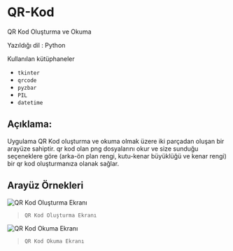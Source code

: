 # QR-Kod
QR Kod Oluşturma ve Okuma

Yazıldığı dil : Python

Kullanılan kütüphaneler
* `tkinter`
* `qrcode`
* `pyzbar`
* `PIL`
* `datetime`


## Açıklama:
Uygulama QR Kod oluşturma ve okuma olmak üzere iki parçadan oluşan bir arayüze sahiptir. qr kod olan png dosyalarını okur ve size sunduğu seçeneklere göre (arka-ön plan rengi, kutu-kenar büyüklüğü ve kenar rengi) bir qr kod oluşturmanıza olanak sağlar.



## Arayüz Örnekleri

![QR Kod Oluşturma Ekranı](https://github.com/Hamza-Eren/QR-Kod/blob/main/%C3%B6rnek/QRKodOlusturmaEkrani.png)
> `QR Kod Oluşturma Ekranı`

![QR Kod Okuma Ekranı](https://github.com/Hamza-Eren/QR-Kod/blob/main/%C3%B6rnek/QRKodOkumaEkrani.png)
> `QR Kod Okuma Ekranı`
